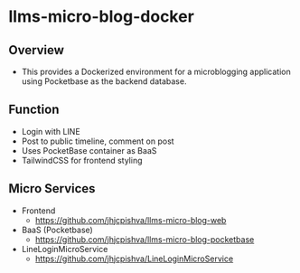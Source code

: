 # llms-micro-blog-docker

## Overview

- This provides a Dockerized environment for a microblogging application using Pocketbase as the backend database.

## Function

- Login with LINE
- Post to public timeline, comment on post
- Uses PocketBase container as BaaS
- TailwindCSS for frontend styling

## Micro Services

- Frontend
  - https://github.com/jhjcpishva/llms-micro-blog-web
- BaaS (Pocketbase)
  - https://github.com/jhjcpishva/llms-micro-blog-pocketbase
- LineLoginMicroService
  - https://github.com/jhjcpishva/LineLoginMicroService
